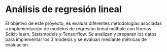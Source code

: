 # Análisis de regresión lineal

El objetivo de este proyecto, es evaluar diferentes metodologías asociadas a implementación de modelos de regresión lineal múltiple con liberías Scikit-learn, Statsmodels y Tensorflow. Se analizan y preparan los datos para implementar los 3 modelos y se evaluan mediante métricas de evaluación.
